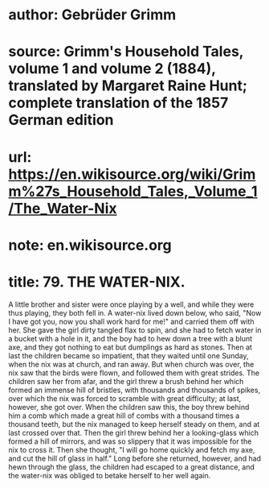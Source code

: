 # author: Gebrüder Grimm
# source: Grimm's Household Tales, volume 1 and volume 2 (1884), translated by Margaret Raine Hunt; complete translation of the 1857 German edition
# url: https://en.wikisource.org/wiki/Grimm%27s_Household_Tales,_Volume_1/The_Water-Nix
# note: en.wikisource.org
# title: 79.  THE WATER-NIX. 

A little brother and sister were once playing by a well, and while they were thus playing, they both fell in. A water-nix lived down below, who said, "Now I have got you, now you shall work hard for me!" and carried them off with her. She gave the girl dirty tangled flax to spin, and she had to fetch water in a bucket with a hole in it, and the boy had to hew down a tree with a blunt axe, and they got nothing to eat but dumplings as hard as stones. Then at last the children became so impatient, that they waited until one Sunday, when the nix was at church, and ran away. But when church was over, the nix saw that the birds were flown, and followed them with great strides. The children saw her from afar, and the girl threw a brush behind her which formed an immense hill of bristles, with thousands and thousands of spikes, over which the nix was forced to scramble with great difficulty; at last, however, she got over. When the children saw this, the boy threw behind him a comb which made a great hill of combs with a thousand times a thousand teeth, but the nix managed to keep herself steady on them, and at last crossed over that. Then the girl threw behind her a looking-glass which formed a hill of mirrors, and was so slippery that it was impossible for the nix to cross it. Then she thought, "I will go home quickly and fetch my axe, and cut the hill of glass in half." Long before she returned, however, and had hewn through the glass, the children had escaped to a great distance, and the water-nix was obliged to betake herself to her well again. 


